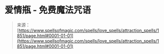 <!--yml

分类: 未分类

日期：2024年6月12日 18:35:13

-->

# 爱情瓶 - 免费魔法咒语

> 来源：[https://www.spellsofmagic.com/spells/love_spells/attraction_spells/1851/page.html#0001-01-01](https://www.spellsofmagic.com/spells/love_spells/attraction_spells/1851/page.html#0001-01-01)
